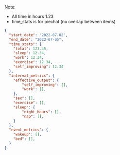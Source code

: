 
Note:

*  All time in hours 1.23  
*  time_stats is for piechat (no overlap between items)

```json
{
  "start_date": "2022-07-02",
  "end_date": "2022-07-05",
  "time_stats": { 
    "total": 123.45,
    "sleep": 12.34,
    "work": 12.34,
    "exercise": 12.34,
    "self_improving": 12.34
  },
  "interval_metrics": {
    "effective_output": {
        "self_improving": [],
        "work": [],
    },
    "sex": [],
    "exercise": [],
    "sleep": {
        "night_hours": [],
        "nap": [],
    }
  },
  "event_metrics": {
    "wakeup": [],
    "bed": [],
  }
}
```